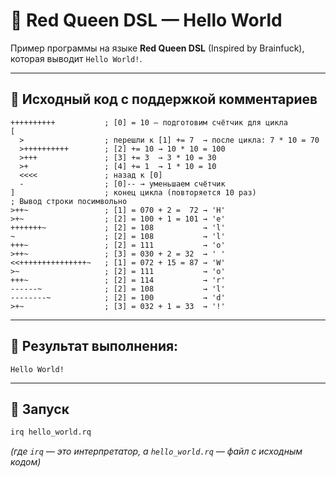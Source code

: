 # 🧠 Red Queen DSL — Hello World

Пример программы на языке **Red Queen DSL** (Inspired by Brainfuck), которая выводит `Hello World!`.

---

## 📜 Исходный код с поддержкой комментариев

```brainfuck
++++++++++           ; [0] = 10 — подготовим счётчик для цикла
[
  >                  ; перешли к [1] += 7  → после цикла: 7 * 10 = 70
  >++++++++++        ; [2] += 10 → 10 * 10 = 100
  >+++               ; [3] += 3  → 3 * 10 = 30
  >+                 ; [4] += 1  → 1 * 10 = 10
  <<<<               ; назад к [0]
  -                  ; [0]-- → уменьшаем счётчик
]                    ; конец цикла (повторяется 10 раз)
; Вывод строки посимвольно
>++~                 ; [1] = 070 + 2 =  72 → 'H'
>+~                  ; [2] = 100 + 1 = 101 → 'e'
+++++++~             ; [2] = 108           → 'l'
~                    ; [2] = 108           → 'l'
+++~                 ; [2] = 111           → 'o'
>++~                 ; [3] = 030 + 2 = 32  → ' '
<<+++++++++++++++~   ; [1] = 072 + 15 = 87 → 'W'
>~                   ; [2] = 111           → 'o'
+++~                 ; [2] = 114           → 'r'
------~              ; [2] = 108           → 'l'
--------~            ; [2] = 100           → 'd'
>+~                  ; [3] = 032 + 1 = 33  → '!'
```

---

## 🧾 Результат выполнения:

```
Hello World!
```

---

## 🚀 Запуск

```bash
irq hello_world.rq
```

*(где `irq` — это интерпретатор, а `hello_world.rq` — файл с исходным кодом)*
